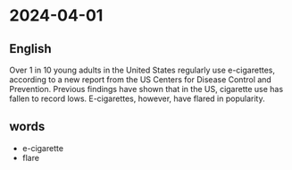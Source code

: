 # 2024-04-01

## English
Over 1 in 10 young adults in the United
States regularly use e-cigarettes, according
to a new report from the US Centers for
Disease Control and Prevention. Previous
findings have shown that in the US,
cigarette use has fallen to record lows.
E-cigarettes, however, have flared in popularity.

## words
* e-cigarette
* flare
